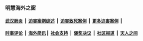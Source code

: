 
### 明慧海外之窗

####  [武汉肺炎](indexes/365.md?t=03152100) &nbsp;|&nbsp;  [迫害案例综述](indexes/328.md?t=03152100) &nbsp;|&nbsp; [迫害致死案例](indexes/277.md?t=03152100)  &nbsp;|&nbsp; [更多迫害案例](indexes/81.md?t=03152100)  &nbsp;|&nbsp; 
####  [时事评论](indexes/19.md?t=03152100) &nbsp;|&nbsp; [海外简讯](indexes/245.md?t=03152100)&nbsp;|&nbsp;  [社会支持](indexes/140.md?t=03152100) &nbsp;|&nbsp; [褒奖决议](indexes/282.md?t=03152100) &nbsp;|&nbsp; [社区报道](indexes/91.md?t=03152100)  &nbsp;|&nbsp; [天人之间](indexes/78.md?t=03152100) 

